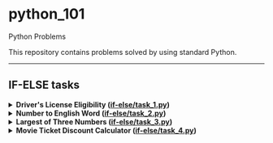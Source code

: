 # python_101
Python Problems

This repository contains problems solved by using standard Python.

---
## IF-ELSE tasks
<details>
<summary>
<b>Driver's License Eligibility (<a href="task_1.py">if-else/task_1.py</a>)</b>
</summary>

#### Problem
Write a Python program that asks the user to input their age. If the age is equal to or greater than 18, the program should display the message "You can get a driver's license!". If the age is less than 8, the program should display the message "You cannot get a driver's license yet. Come back when you turn 18."


#### Input format
На вход поступает любое целое число, обозначающее возраст кандидата в водители.

#### Output format
Программа решает, может ли кандидат водить машину.

#### Example 
<table><tbody>
  <tr>
    <td><b>Input</b></td>
    <td><b>Output</b></td>
  </tr>
  <tr>
    <td valign='top'>
5<br>
</td>
    <td valign='top'>
вернитесь через 13 лет<br>
</td>
  </tr>
  <tr>
    <td valign='top'>
18<br>
</td>
    <td valign='top'>
вы можете водить машину<br>
</td>
  </tr>
  <tr>
    <td valign='top'>
105<br>
</td>
    <td valign='top'>
вы не можете водить машину<br>
</td>
  </tr>
</tbody></table>
</details>



<details>
<summary>
<b>Number to English Word (<a href="task_2.py">if-else/task_2.py</a>)</b>
</summary>

#### Problem
Write a program that takes an input number from 1 to 10 and displays its English word representation. If the number is not within this range, the program should display an error message.

#### Input format
На вход поступает любое целое число в диапазоне от 1 до 10.

#### Output format
Название числа на английском языке.

#### Example 
<table><tbody>
  <tr>
    <td><b>Input</b></td>
    <td><b>Output</b></td>
  </tr>
  <tr>
    <td valign='top'>
5<br>
</td>
    <td valign='top'>
five<br>
</td>
  </tr>
  <tr>
    <td valign='top'>
8<br>
</td>
    <td valign='top'>
eight<br>
</td>
  </tr>
  <tr>
    <td valign='top'>
105<br>
</td>
    <td valign='top'>
Ошибка, введите число от 1 до 10<br>
</td>
  </tr>
</tbody></table>
</details>



<details>
<summary>
<b>Largest of Three Numbers (<a href="task_3.py">if-else/task_3.py</a>)</b>
</summary>

#### Problem
Write a program that asks the user to input three different numbers and displays the largest of them. The user is guaranteed to enter three distinct numbers.


#### Input format
Три целых числа

#### Output format
Максимальное из трех введенных чисел

#### Example
<table><tbody>
  <tr>
    <td><b>Input</b></td>
    <td><b>Output</b></td>
  </tr>
  <tr>
    <td valign='top'>
5<br>
0<br>
751<br>

</td>
  <td valign='top'>
751<br>
</td>
  </tr>
</tbody></table>
</details>



<details>
<summary>
<b>Movie Ticket Discount Calculator (<a href="task_4.py">if-else/task_4.py</a>)</b>
</summary>

#### Problem
In a certain city, a movie theater offers various discounts for schoolchildren, students, and seniors. Write a program that determines the discount on a ticket for a visitor based on their age. The discounts at the movie theater are as follows:

1. Schoolchildren (from 7 to 17 years old, inclusive) get a 40% discount.
2. Students (from 18 to 24 years old, inclusive) get a 25% discount.
3. Seniors (65 years old and older) get a 50% discount.


#### Input format
На вход поступает целое число, обозначающее возраст посетителя.

#### Output format
Программа выводит размер скидки в процентах.

#### Example
<table><tbody>
  <tr>
    <td><b>Input</b></td>
    <td><b>Output</b></td>
  </tr>
  <tr>
    <td valign='top'>
14<br>
</td>
    <td valign='top'>
40%<br>
</td>
  </tr>
  <tr>
    <td valign='top'>
20<br>
</td>
    <td valign='top'>
25%<br>
</td>
  </tr>
  <tr>
    <td valign='top'>
70<br>
</td>
    <td valign='top'>
50%<br>
</td>
  </tr>
</tbody></table>
</details>